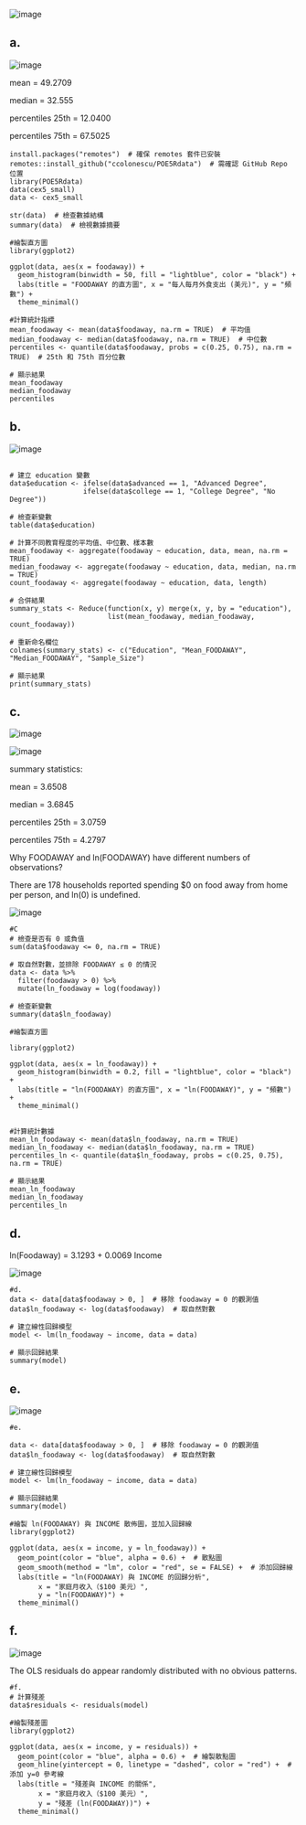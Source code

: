 ![image](https://github.com/user-attachments/assets/73d0e0be-2e20-4da7-9382-d9ba96aace03)

a.
---

![image](https://github.com/user-attachments/assets/03a58431-9480-4a85-91bd-d58bab1da113)

mean = 49.2709

median = 32.555

percentiles 25th = 12.0400

percentiles 75th = 67.5025

```
install.packages("remotes")  # 確保 remotes 套件已安裝
remotes::install_github("ccolonescu/POE5Rdata")  # 需確認 GitHub Repo 位置
library(POE5Rdata)
data(cex5_small)
data <- cex5_small

str(data)  # 檢查數據結構
summary(data)  # 檢視數據摘要

#繪製直方圖
library(ggplot2)

ggplot(data, aes(x = foodaway)) +
  geom_histogram(binwidth = 50, fill = "lightblue", color = "black") +
  labs(title = "FOODAWAY 的直方圖", x = "每人每月外食支出 (美元)", y = "頻數") +
  theme_minimal()

#計算統計指標
mean_foodaway <- mean(data$foodaway, na.rm = TRUE)  # 平均值
median_foodaway <- median(data$foodaway, na.rm = TRUE)  # 中位數
percentiles <- quantile(data$foodaway, probs = c(0.25, 0.75), na.rm = TRUE)  # 25th 和 75th 百分位數

# 顯示結果
mean_foodaway
median_foodaway
percentiles

```

b.
---

![image](https://github.com/user-attachments/assets/75a41581-0a46-48f1-81ff-7e59d2c7f115)

```

# 建立 education 變數
data$education <- ifelse(data$advanced == 1, "Advanced Degree",
                  ifelse(data$college == 1, "College Degree", "No Degree"))

# 檢查新變數
table(data$education)

# 計算不同教育程度的平均值、中位數、樣本數
mean_foodaway <- aggregate(foodaway ~ education, data, mean, na.rm = TRUE)
median_foodaway <- aggregate(foodaway ~ education, data, median, na.rm = TRUE)
count_foodaway <- aggregate(foodaway ~ education, data, length)

# 合併結果
summary_stats <- Reduce(function(x, y) merge(x, y, by = "education"), 
                        list(mean_foodaway, median_foodaway, count_foodaway))

# 重新命名欄位
colnames(summary_stats) <- c("Education", "Mean_FOODAWAY", "Median_FOODAWAY", "Sample_Size")

# 顯示結果
print(summary_stats)
```

c.
---

![image](https://github.com/user-attachments/assets/231f1dbb-c5bc-4b42-a0f9-8d93817cb4e0)

![image](https://github.com/user-attachments/assets/81af173e-3f61-49a6-a08a-d8f32286b5a7)

summary statistics:

mean = 3.6508

median = 3.6845

percentiles 25th = 3.0759

percentiles 75th = 4.2797


Why FOODAWAY and ln(FOODAWAY) have different numbers of observations? 

There are 178 households reported spending $0 on food away from home per person, and ln(0) is undefined. 

![image](https://github.com/user-attachments/assets/d45804d8-2213-4a6a-9027-ca02b39e2283)


```
#C
# 檢查是否有 0 或負值
sum(data$foodaway <= 0, na.rm = TRUE)

# 取自然對數，並排除 FOODAWAY ≤ 0 的情況
data <- data %>%
  filter(foodaway > 0) %>%
  mutate(ln_foodaway = log(foodaway))

# 檢查新變數
summary(data$ln_foodaway)

#繪製直方圖

library(ggplot2)

ggplot(data, aes(x = ln_foodaway)) +
  geom_histogram(binwidth = 0.2, fill = "lightblue", color = "black") +
  labs(title = "ln(FOODAWAY) 的直方圖", x = "ln(FOODAWAY)", y = "頻數") +
  theme_minimal()


#計算統計數據
mean_ln_foodaway <- mean(data$ln_foodaway, na.rm = TRUE)
median_ln_foodaway <- median(data$ln_foodaway, na.rm = TRUE)
percentiles_ln <- quantile(data$ln_foodaway, probs = c(0.25, 0.75), na.rm = TRUE)

# 顯示結果
mean_ln_foodaway
median_ln_foodaway
percentiles_ln
```

d.
---

ln(Foodaway) = 3.1293 + 0.0069  Income

![image](https://github.com/user-attachments/assets/d9339749-3784-4350-ab8f-feeb1c63823b)

```
#d.
data <- data[data$foodaway > 0, ]  # 移除 foodaway = 0 的觀測值
data$ln_foodaway <- log(data$foodaway)  # 取自然對數

# 建立線性回歸模型
model <- lm(ln_foodaway ~ income, data = data)

# 顯示回歸結果
summary(model)
```

e.
---
![image](https://github.com/user-attachments/assets/f827f578-ecd0-4822-b7eb-f6b0b26d66bd)

```
#e.

data <- data[data$foodaway > 0, ]  # 移除 foodaway = 0 的觀測值
data$ln_foodaway <- log(data$foodaway)  # 取自然對數

# 建立線性回歸模型
model <- lm(ln_foodaway ~ income, data = data)

# 顯示回歸結果
summary(model)

#繪製 ln(FOODAWAY) 與 INCOME 散佈圖，並加入回歸線
library(ggplot2)

ggplot(data, aes(x = income, y = ln_foodaway)) +
  geom_point(color = "blue", alpha = 0.6) +  # 散點圖
  geom_smooth(method = "lm", color = "red", se = FALSE) +  # 添加回歸線
  labs(title = "ln(FOODAWAY) 與 INCOME 的回歸分析",
       x = "家庭月收入（$100 美元）",
       y = "ln(FOODAWAY)") +
  theme_minimal()
```

f.
---

![image](https://github.com/user-attachments/assets/2fe16d06-9058-454f-92ee-e4962f03bfb7)

The OLS residuals do appear randomly distributed with no obvious patterns.

```
#f.
# 計算殘差
data$residuals <- residuals(model)

#繪製殘差圖
library(ggplot2)

ggplot(data, aes(x = income, y = residuals)) +
  geom_point(color = "blue", alpha = 0.6) +  # 繪製散點圖
  geom_hline(yintercept = 0, linetype = "dashed", color = "red") +  # 添加 y=0 參考線
  labs(title = "殘差與 INCOME 的關係",
       x = "家庭月收入（$100 美元）",
       y = "殘差 (ln(FOODAWAY))") +
  theme_minimal()


```
